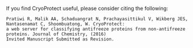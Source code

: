 If you find CryoProtect useful, please consider citing the following:
```
Pratiwi R, Malik AA, Schaduangrat N, Prachayasittikul V, Wikberg JES, Nantasenamat C, Shoombuatong, W. CryoProtect: 
a web server for classifying antifreeze proteins from non-antifreeze proteins. Journal of Chemistry, (2016) 
Invited Manuscript Submitted as Revision.
```
